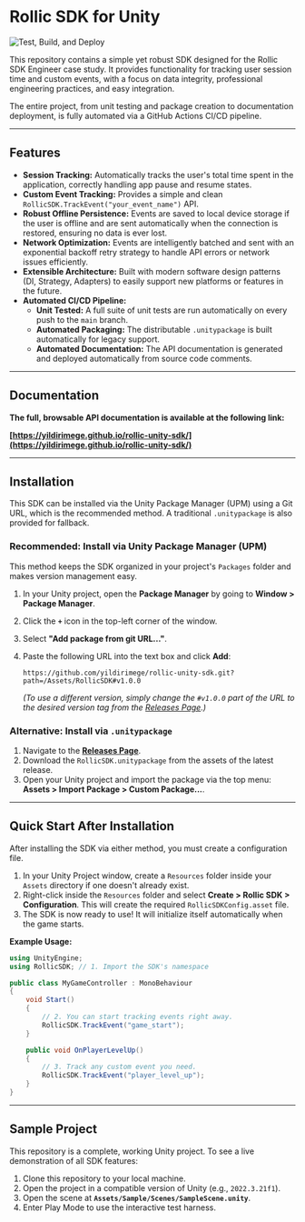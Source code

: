 # Rollic SDK for Unity

![Test, Build, and Deploy](https://github.com/yildirimege/rollic-unity-sdk/actions/workflows/build-sdk.yml/badge.svg)

This repository contains a simple yet robust SDK designed for the Rollic SDK Engineer case study. It provides functionality for tracking user session time and custom events, with a focus on data integrity, professional engineering practices, and easy integration.

The entire project, from unit testing and package creation to documentation deployment, is fully automated via a GitHub Actions CI/CD pipeline.

---

## Features

-   **Session Tracking:** Automatically tracks the user's total time spent in the application, correctly handling app pause and resume states.
-   **Custom Event Tracking:** Provides a simple and clean `RollicSDK.TrackEvent("your_event_name")` API.
-   **Robust Offline Persistence:** Events are saved to local device storage if the user is offline and are sent automatically when the connection is restored, ensuring no data is ever lost.
-   **Network Optimization:** Events are intelligently batched and sent with an exponential backoff retry strategy to handle API errors or network issues efficiently.
-   **Extensible Architecture:** Built with modern software design patterns (DI, Strategy, Adapters) to easily support new platforms or features in the future.
-   **Automated CI/CD Pipeline:**
    -   **Unit Tested:** A full suite of unit tests are run automatically on every push to the `main` branch.
    -   **Automated Packaging:** The distributable `.unitypackage` is built automatically for legacy support.
    -   **Automated Documentation:** The API documentation is generated and deployed automatically from source code comments.

---

## Documentation

**The full, browsable API documentation is available at the following link:**

**[https://yildirimege.github.io/rollic-unity-sdk/](https://yildirimege.github.io/rollic-unity-sdk/)**

---

## Installation

This SDK can be installed via the Unity Package Manager (UPM) using a Git URL, which is the recommended method. A traditional `.unitypackage` is also provided for fallback.

### Recommended: Install via Unity Package Manager (UPM)

This method keeps the SDK organized in your project's `Packages` folder and makes version management easy.

1.  In your Unity project, open the **Package Manager** by going to **Window > Package Manager**.
2.  Click the **`+`** icon in the top-left corner of the window.
3.  Select **"Add package from git URL..."**.
4.  Paste the following URL into the text box and click **Add**:

    ```
    https://github.com/yildirimege/rollic-unity-sdk.git?path=/Assets/RollicSDK#v1.0.0
    ```
    *(To use a different version, simply change the `#v1.0.0` part of the URL to the desired version tag from the [Releases Page](https://github.com/yildirimege/rollic-unity-sdk/releases).)*


### Alternative: Install via `.unitypackage`

1.  Navigate to the **[Releases Page](https://github.com/yildirimege/rollic-unity-sdk/releases)**.
2.  Download the `RollicSDK.unitypackage` from the assets of the latest release.
3.  Open your Unity project and import the package via the top menu: **Assets > Import Package > Custom Package...**.

---

## Quick Start After Installation

After installing the SDK via either method, you must create a configuration file.

1.  In your Unity Project window, create a `Resources` folder inside your `Assets` directory if one doesn't already exist.
2.  Right-click inside the `Resources` folder and select **Create > Rollic SDK > Configuration**. This will create the required `RollicSDKConfig.asset` file.
3.  The SDK is now ready to use! It will initialize itself automatically when the game starts.

**Example Usage:**

```csharp
using UnityEngine;
using RollicSDK; // 1. Import the SDK's namespace

public class MyGameController : MonoBehaviour
{
    void Start()
    {
        // 2. You can start tracking events right away.
        RollicSDK.TrackEvent("game_start");
    }

    public void OnPlayerLevelUp()
    {
        // 3. Track any custom event you need.
        RollicSDK.TrackEvent("player_level_up");
    }
}
```

---

## Sample Project

This repository is a complete, working Unity project. To see a live demonstration of all SDK features:

1.  Clone this repository to your local machine.
2.  Open the project in a compatible version of Unity (e.g., `2022.3.21f1`).
3.  Open the scene at **`Assets/Sample/Scenes/SampleScene.unity`**.
4.  Enter Play Mode to use the interactive test harness.
